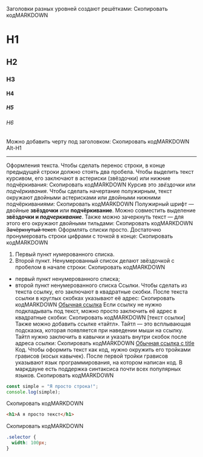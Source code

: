 Заголовки разных уровней создают решётками:
Скопировать кодMARKDOWN

# H1

## H2

### H3

#### H4

##### H5

###### H6

Можно добавить черту под заголовком:
Скопировать кодMARKDOWN
Alt-H1

---

Оформления текста. Чтобы сделать перенос строки, в конце предыдущей строки должно стоять два пробела.
Чтобы выделить текст курсивом, его заключают в астериски (звёздочки) или нижние подчёркивания:
Скопировать кодMARKDOWN
Курсив это _звёздочки_ или _подчёркивания_.
Чтобы сделать начертание полужирным, текст окружают двойными астерисками или двойными нижними подчёркиваниями:
Скопировать кодMARKDOWN
Полужирный шрифт — двойные **звёздочки** или **подчёркивание**.
Можно совместить выделение **звёздочки и _подчеркивание_**.
Также можно зачеркнуть текст — для этого его окружают двойными тильдами:
Скопировать кодMARKDOWN
~~Зачёркнутый текст.~~
Оформлять списки просто. Достаточно пронумеровать строки цифрами с точкой в конце:
Скопировать кодMARKDOWN

1. Первый пункт нумерованного списка.
2. Второй пункт.
   Ненумерованный список делают звёздочкой с пробелом в начале строки:
   Скопировать кодMARKDOWN

- первый пункт ненумерованного списка;
- второй пункт ненумерованного списка
  Ссылки. Чтобы сделать из текста ссылку, его заключают в квадратные скобки. После текста ссылки в круглых скобках указывают её адрес:
  Скопировать кодMARKDOWN
  [Обычная ссылка](https://www.yandex.ru)
  Если ссылку не нужно подкладывать под текст, можно просто заключить её адрес в квадратные скобки:
  Скопировать кодMARKDOWN
  [текст ссылки]
  Также можно добавить ссылке «тайтл». Тайтл — это всплывающая подсказка, которая появляется при наведении мыши на ссылку. Тайтл нужно заключить в кавычки и указать внутри скобок после адреса ссылки:
  Скопировать кодMARKDOWN
  [Обычная ссылка с title](https://www.yandex.ru "Я Yandex!")
  Код. Чтобы оформить текст как код, нужно окружить его тройками грависов (косых кавычек). После первой тройки грависов указывают язык программирования, на котором написан код. В маркдауне есть поддержка синтаксиса почти всех популярных языков.
  Скопировать кодMARKDOWN

```javascript
const simple = "Я просто строка!";
console.log(simple);
```

Скопировать кодMARKDOWN

```html
<h1>А я просто текст</h1>
```

Скопировать кодMARKDOWN

```css
.selector {
  width: 100px;
}
```
